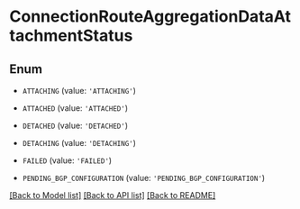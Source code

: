 # ConnectionRouteAggregationDataAttachmentStatus


## Enum

* `ATTACHING` (value: `'ATTACHING'`)

* `ATTACHED` (value: `'ATTACHED'`)

* `DETACHED` (value: `'DETACHED'`)

* `DETACHING` (value: `'DETACHING'`)

* `FAILED` (value: `'FAILED'`)

* `PENDING_BGP_CONFIGURATION` (value: `'PENDING_BGP_CONFIGURATION'`)

[[Back to Model list]](../README.md#documentation-for-models) [[Back to API list]](../README.md#documentation-for-api-endpoints) [[Back to README]](../README.md)


